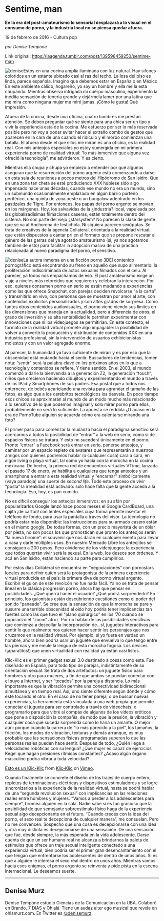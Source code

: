 # Sentime, man

**En la era del post-amateurismo lo sensorial desplazará a lo visual en el consumo de porno, y la industria local no se piensa quedar afuera.**

19 de febrero de 2016 - Cultura pop

_por Denise Tempone_

Link original: https://laagenda.tumblr.com/post/139598459250/sentime-man

![denise](https://64.media.tumblr.com/79e37937c21f5906e51133fea3f0e1ff/tumblr_inline_pk0l9vxcJN1t6q87u_500.jpg)Estoy en una cocina amplia iluminada con luz natural. Hay sifones coloridos en un estante ubicado casi al ras del techo. La losa del piso es linda, parece española. Imagino que debemos estar en España o en México. En este ambiente cálido, hogareño, yo soy un hombre y ella me la está chupando. Mientras observo intrigada mi cuerpo masculino, experimento la inédita sensación de tenerla grande y dejármela lamer por una latina que me mira como ninguna mujer me miró jamás. ¡Cómo le gusta! Qué impresión. 


Afuera de la cocina, desde una oficina, cuatro hombres me prestan atención. Se deben preguntar qué se siente para una chica ser un tipo y vivir la experiencia esta de la cocina. Me esfuerzo por ser lo más reservada posible pero no voy a poder evitar hacer el extraño combo de gestos que aparecen en la cara de una cuando el ridículo y el morbo comienzan una batalla. El afuera desde el que ellos me miran es una oficina, es la realidad real. Con mis anteojos especiales yo estoy sumergida en mi primera experiencia porno de realidad virtual: “lo más inmersivo que alguna vez ofreció la tecnología”, me advirtieron. Y es cierto.


Mientras ella chupa y chupa yo empiezo a entender por qué algunos aseguran que la resurrección del porno argento está comenzando a darse en esta sala de reuniones a pocos metros del Hipódromo de San Isidro. Que en una zona tan cheta se esté produciendo XXX hubiese sido algo impensado hace unas décadas, cuando ese mundo no era un mundo, sino un submundo ocasionalmente emplazado en algún barrio porteño periférico, una quinta de zona oeste o un bungalow adentrado en los pastizales de Tigre. Por entonces, los papás del porno argento se movían en los márgenes. Hoy, los salvavidas de la ¿industria? local, vapuleada por las globalizadísimas filmaciones caseras, están totalmente dentro del sistema. No son parte del viejo ¿starsystem? No parecen la clase de gente que se va al Anchorena de festichola. Ni siquiera parecen sexópatas. Se trata de creativos de la agencia Collateral, orientada a la realidad virtual, que están dispuestos a cantar pri en el formato que se propone rescatar al género de las garras del ya agotado amateurismo (sí, ya nos agotamos también de esto) para facilitar la adopción masiva de una práctica relacionada al nuevo paradigma del porno, el sensitivo.


![denise](https://64.media.tumblr.com/79e37937c21f5906e51133fea3f0e1ff/tumblr_inline_pk0l9vxcJN1t6q87u_500.jpg)La autora inmersa en una ficción porno 3DEl contenido pornográfico está encontrando su freno en aquello que supo alimentarlo: la proliferación indiscriminada de actos sexuales filmados con el celu. Al parecer, ya todos nos empachamos de eso. El post amateurismo exige un viaje a niveles más retorcidos que requieren y celebran la interacción. Por eso, quienes consumen porno en serio se están mudando a experiencias como las que ofrece Snapchat, con parejas deciden revolcarse “a la carta” y transmitirlo en vivo, con personas que se muestran por amor al arte, con contenidos explícitos personalizados y con altos grados de sorpresa. Como tantos otros contenidos audiovisuales, el porno viene viendo sus límites en las dimensiones que maneja en la actualidad, pero a diferencia de otros, el grado de inversión y su alta rentabilidad le permiten experimentar con innovaciones que ni los videojuegos se permitirían. En este contexto, el formato de la realidad virtual promete algo impagable: la posibilidad de volver a convertir la producción y distribución de contenidos XXX en una industria profesional, sin la intervención de usuarios exhibicionistas molestos y con un valor agregado enorme.


Al parecer, la humanidad ya tuvo suficiente de mirar: y es por eso que la obscenidad está mutando hacia el sentir. Buscadores de tendencias, tomen nota: “sentir” será la palabra clave en los próximos años en lo que a tecnología y contenidos se refiere. Y tiene sentido. En el 2003, el mundo comenzó a darle la bienvenida a la generación Z2, la generación “touch”, niños que crecieron haciendo dibujitos y experimentando el mundo a través de los IPad y Smartphones de sus padres. Esa postal que a todos nos enternece, de bebés acariciando una revista para agrandar el tamaño de las fotos, es algo que a los cerebritos tecnológicos los desvela. En poco tiempo esos chicos se aproximarán al mundo de un modo mucho más relacionado a lo sensitivo de lo que podemos imaginar y solo mirar porno para ellos, probablemente no será lo suficiente. La apuesta se redobla ¿O acaso en la era de PornoTube alguien se acuerda cómo era calentarse mirando una foto?


El primer paso para comenzar la mudanza hacia el paradigma sensitivo será acercarnos a todos la posibilidad de “entrar” a la web en serio, como si de espacios físicos se tratara. Y esto no sucederá únicamente en el porno. Pronto “entrar” a Facebook será entrar en serio, ponerse anteojos, y caminar por un espacio repleto de avatares que representarán a nuestros amigos con quienes podremos hablar (o cualquier cosa) cara a cara, en algún living o playa virtual, tal como yo hacía con la morocha en la cocina mexicana. De hecho, la primera red de encuentros virtuales VTime, lanzada el pasado 17 de enero, ya habilita a cualquiera que tenga anteojos y un smartphone a entrar a esta realidad virtual y “encarnar” simbólicamente (vaya paradoja) una suerte de *second life*. Todo este proceso de vivir “posta” la irrealidad está activado: solo hace falta que la gente acceda a la tecnología. Eso, hoy, es pan comido.


No es difícil conseguir los anteojos inmersivos: en su afán por popularizarlos Google lanzó hace pocos meses el Google CardBoard, una cajita ¡de cartón! con lentes especiales cuya forma permite insertar el teléfono de fondo, para usar la pantalla a través del visor. La tecnología no podría estar más disponible: las instrucciones para su armado casero están en el mismo [google](http://www.google.com/get/cardboard/get-cardboard/). De todas formas, con un precio mayorista de un dólar por pieza, no son pocos los que pronostican que pronto los anteojos serán “la nueva birome”: el souvenir que nos darán en cualquier evento para llevar a casa y darle múltiples usos. En nuestro Mercado Libre los anteojitos se consiguen a 200 pesos. Pero olvídense de los videojuegos: la experiencia que todos querrán vivir será la sexual. En la web, los deseos son órdenes. Y acá en San Isidro, están haciendo su parte para cumplirlos.


Por estos días Collateral se encuentra en “negociaciones” con pornostars locales para definir quien será la protagonista de la primera experiencia virtual producida en el país: la primera diva de porno virtual argento. Escribir el guión de este revolcón no fue nada fácil. Ya no se trata de pensar lineal en la clásica progresión porno, ahora hay que pensar en posibilidades. ¿Qué querrá hacer el usuario? ¿Qué podrá sorprenderlo? En principio, los guionistas están descubriendo cuestiones como el poder del sonido “paneado”. Se cree que la sensación de que la morocha se pare y susurre una terrible obscenidad al oído hoy podría tener implicancias tan fuertes como las que tuvo el “plano quirúrgico” en los ‘70 cuando se popularizó el “zoom” atroz. Por no hablar de las posibilidades sensitivas que comienza a descollar la incorporación de…sí, juguetes interactivos para sentir lo que realmente nos quieren hacer sentir los personajes que nos cruzamos en la realidad virtual. Por ejemplo, si yo fuera en verdad un hombre, ahora bien podría usar un juguete que envuelva lo que tengo entre las piernas y me emule la lengua de esta morocha fogosa. Los devices (¡aparatitos!) que unen virtualidad con realidad ya están casi listos. 


Klic-Klic es el primer gadget sexual 3.0 destinado a cosas como esta. Fue diseñado en España, para todo tipo de parejas, indistintamente de su orientación sexual. Se trata de dos artefactos: un juguete físico para hombres y otro para mujeres, a fin de que ambos se puedan conectar con el suyo a Internet, y ser “tocados” por la pareja a distancia. Lo más importante es que la vibración permite una conectividad bidireccional simultánea y en tiempo real. Así, uno siente diferente según dónde y cómo esté tocando el otro. En el caso de no tener pareja, o de buscar nuevas experiencias, la herramienta está vinculada a una web propia que permite conectar el juguete para ser controlado a través de videochats, o programarlo para que vibre al compás de algunos de los vídeos eróticos que pone a disposición la compañía, de modo que la presión, la vibración y cualquier cosa que suceda sorprenda como lo haría un amante. O mejor aún: porque cuando la carrera de “lo más parecido a la piel”, los tamaños, la fricción, los modos de vibración, texturas y demás arranque, es muy probable que las sensaciones físicas programadas superen lo que las personas reales pueden hace sentir. Después de todo, ¿Quién llega a velocidades robóticas con su lengua? ¿Qué mujer es capaz de ejercicios Kegel que hagan presiones rítmicas constantes? ¿Acaso algún órgano masculino podría vibrar a toda velocidad? 


[Esto es un Klic-Klic](https://t.umblr.com/redirect?z=https%3A%2F%2Fvimeo.com%2F87856642&t=MjIyNDI2YjM0OGRhODdkNzM0YTg5NzIxMzdlNGU5NzczYTY0Nzg0MSwyTUpWNmNtWQ%3D%3D&b=t%3AXDz46txpppLgDp7rJlWQpw&p=https%3A%2F%2Flaagenda.tumblr.com%2Fpost%2F139598459250%2Fsentime-man&m=1&ts=1705438899) from [Klic-Klic](https://t.umblr.com/redirect?z=https%3A%2F%2Fvimeo.com%2Fuser20352273&t=N2FmYzk3OTViMGU2ZDM0MmE1OGIxZWYzZjMyOTdhYjQ1ZGZiOWM4MywyTUpWNmNtWQ%3D%3D&b=t%3AXDz46txpppLgDp7rJlWQpw&p=https%3A%2F%2Flaagenda.tumblr.com%2Fpost%2F139598459250%2Fsentime-man&m=1&ts=1705438899) on [Vimeo](https://t.umblr.com/redirect?z=https%3A%2F%2Fvimeo.com&t=MTc5YjkxMWZkMjBiMTQ0YTM2OTU0NTA4ZGYxYjZlOGY3MTFkMmQ5NiwyTUpWNmNtWQ%3D%3D&b=t%3AXDz46txpppLgDp7rJlWQpw&p=https%3A%2F%2Flaagenda.tumblr.com%2Fpost%2F139598459250%2Fsentime-man&m=1&ts=1705438899).



Cuando finalmente se concrete el diseño de los trajes de cuerpo entero, repletos de terminaciones eléctricas y dispositivos estimuladores y se logre sincronizarlos a la experiencia de la realidad virtual, hasta se podrá hablar de una “segunda revolución sexual” con implicancias en las relaciones reales entre hombres y mujeres. “Vamos a perder a los adolescentes para siempre”, bromea alguien en la sala. Nadie sabe si es tan gracioso que la posibilidad de que semejante sobreestímulo físico haga de la experiencia sexual algo decepcionante en el futuro. “Cuando crecés con la idea del porno, el sexo real te decepciona de cualquier manera”, me consuelan. Pero no me convencen. Sospecho que una cosa es decepcionarse con una idea y otra muy distinta es decepcionarse de una sensación. De una sensación que fue, desde siempre, la más esperada en la vida adolescente. Darse cuenta de que un ser humano real no alcanza a brindarnos la paleta de estímulos que ofrece un traje sexual inteligente conectado a una experiencia virtual, bien podría ser el primer gran desencantamiento con el que tengan que enfrentarse los adolescentes de dentro de unos años. Si es que a alguien le interesa el sexo real dentro de unos años. Mientras vamos hacia esos enigmas, el porno argento se reinventa y pide pista en la escena internacional. Le deseamos suerte. 




---

 Denise Murz
------------

Denise Tempone estudió Ciencias de la Comunicación en la UBA. Colaboró en Brando, 7 DIAS y Ohlalá. Tiene un audaz alter ego musical que revela en ohlamurz.com. En Twitter es [@denisemurz](http://www.twitter.com/denisemurz). 

